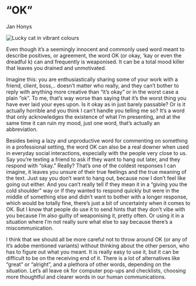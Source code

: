 # “OK”

Jan Honys

<img src="imgimg.jpg" alt="Lucky cat in vibrant colours">

Even though it’s a seemingly innocent and commonly used word meant to describe positives, or agreement, the word OK (or okay, ‘kay or even the dreadful k) can and frequently is weaponised. It can be a total mood killer that leaves you drained and unmotivated.

Imagine this: you are enthusiastically sharing some of your work with a friend, client, boss,.. doesn’t matter who really, and they can’t bother to reply with anything more creative than “it’s okay” or in the worst case a plain “ok”. To me, that’s way worse than saying that it’s the worst thing you have ever laid your eyes upon. Is it okay as in just barely passable? Or is it actually horrible and you think I can’t handle you telling me so? It’s a word that only acknowledges the existence of what I’m presenting, and at the same time it can ruin my mood, just one word, that’s actually an abbreviation. 

Besides being a lazy and unproductive word for commenting on something in a professional setting, the word OK can also be a real downer when used in everyday social interactions, especially with the people very close to us. Say you’re texting a friend to ask if they want to hang out later, and they respond with “okay.” Really? That’s one of the coldest responses I can imagine, it leaves you unsure of their true feelings and the true meaning of the text. Just say you don’t want to hang out, because now I don’t feel like going out either. And you can’t really tell if they mean it in a “giving you the cold shoulder” way or if they wanted to respond quickly but were in the middle of something else and didn’t want to bother with a longer response, which would be totally fine, there’s just a bit of uncertainty when it comes to OK. But I know that people do use it to send hints that they don’t vibe with you because I’m also guilty of weaponising it, pretty often. Or using it in a situation where I’m not really sure what else to say because there’s a miscommunication.

I think that we should all be more careful not to throw around OK (or any of it’s adobe mentioned variants) without thinking about the other person, who has to figure out what you meant. It is really easy to use it, but it can be difficult to be on the receiving end of it. There is a lot of alternatives like “great” or “alright”, and a plethora of other words, depending on the situation. Let’s all leave ok for computer pop-ups and checklists, choosing more thoughtful and clearer words in our human communications.
